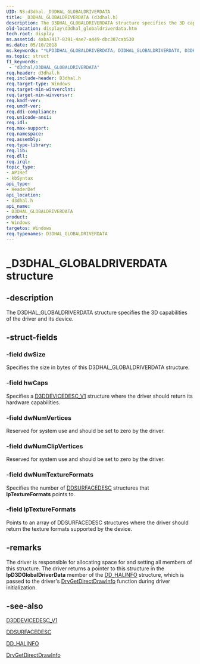 ```yaml
---
UID: NS:d3dhal._D3DHAL_GLOBALDRIVERDATA
title: _D3DHAL_GLOBALDRIVERDATA (d3dhal.h)
description: The D3DHAL_GLOBALDRIVERDATA structure specifies the 3D capabilities of the driver and its device.
old-location: display\d3dhal_globaldriverdata.htm
tech.root: display
ms.assetid: 4aba7417-8391-4ae7-a449-dbc307cab530
ms.date: 05/10/2018
ms.keywords: "*LPD3DHAL_GLOBALDRIVERDATA, D3DHAL_GLOBALDRIVERDATA, D3DHAL_GLOBALDRIVERDATA structure [Display Devices], LPD3DHAL_GLOBALDRIVERDATA, LPD3DHAL_GLOBALDRIVERDATA structure pointer [Display Devices], _D3DHAL_GLOBALDRIVERDATA, d3dhal/D3DHAL_GLOBALDRIVERDATA, d3dhal/LPD3DHAL_GLOBALDRIVERDATA, d3dstrct_95940eeb-e317-455f-bd8c-0e7d1937197e.xml, display.d3dhal_globaldriverdata"
ms.topic: struct
f1_keywords:
 - "d3dhal/D3DHAL_GLOBALDRIVERDATA"
req.header: d3dhal.h
req.include-header: D3dhal.h
req.target-type: Windows
req.target-min-winverclnt: 
req.target-min-winversvr: 
req.kmdf-ver: 
req.umdf-ver: 
req.ddi-compliance: 
req.unicode-ansi: 
req.idl: 
req.max-support: 
req.namespace: 
req.assembly: 
req.type-library: 
req.lib: 
req.dll: 
req.irql: 
topic_type:
- APIRef
- kbSyntax
api_type:
- HeaderDef
api_location:
- d3dhal.h
api_name:
- D3DHAL_GLOBALDRIVERDATA
product:
- Windows
targetos: Windows
req.typenames: D3DHAL_GLOBALDRIVERDATA
---
```


# _D3DHAL_GLOBALDRIVERDATA structure


## -description


The D3DHAL_GLOBALDRIVERDATA structure specifies the 3D capabilities of the driver and its device.


## -struct-fields




### -field dwSize

Specifies the size in bytes of this D3DHAL_GLOBALDRIVERDATA structure.


### -field hwCaps

Specifies a <a href="https://docs.microsoft.com/windows-hardware/drivers/ddi/content/d3dhal/ns-d3dhal-_d3ddevicedesc_v1">D3DDEVICEDESC_V1</a> structure where the driver should return its hardware capabilities.


### -field dwNumVertices

Reserved for system use and should be set to zero by the driver.


### -field dwNumClipVertices

Reserved for system use and should be set to zero by the driver.


### -field dwNumTextureFormats

Specifies the number of <a href="https://docs.microsoft.com/previous-versions/windows/hardware/drivers/ff550339(v=vs.85)">DDSURFACEDESC</a> structures that <b>lpTextureFormats</b> points to.


### -field lpTextureFormats

Points to an array of DDSURFACEDESC structures where the driver should return the texture formats supported by the device.


## -remarks



The driver is responsible for allocating space for and setting all members of this structure. The driver returns a pointer to this structure in the <b>lpD3DGlobalDriverData</b> member of the <a href="https://docs.microsoft.com/windows/desktop/api/ddrawint/ns-ddrawint-_dd_halinfo">DD_HALINFO</a> structure, which is passed to the driver's <a href="https://docs.microsoft.com/windows/desktop/api/winddi/nf-winddi-drvgetdirectdrawinfo">DrvGetDirectDrawInfo</a> function during driver initialization.




## -see-also




<a href="https://docs.microsoft.com/windows-hardware/drivers/ddi/content/d3dhal/ns-d3dhal-_d3ddevicedesc_v1">D3DDEVICEDESC_V1</a>



<a href="https://docs.microsoft.com/previous-versions/windows/hardware/drivers/ff550339(v=vs.85)">DDSURFACEDESC</a>



<a href="https://docs.microsoft.com/windows/desktop/api/ddrawint/ns-ddrawint-_dd_halinfo">DD_HALINFO</a>



<a href="https://docs.microsoft.com/windows/desktop/api/winddi/nf-winddi-drvgetdirectdrawinfo">DrvGetDirectDrawInfo</a>
 

 

